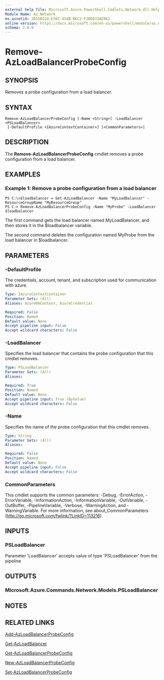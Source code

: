 ```yaml
---
external help file: Microsoft.Azure.PowerShell.Cmdlets.Network.dll-Help.xml
Module Name: Az.Network
ms.assetid: 2B15B224-E36C-454B-B6C2-F2BE032AE962
online version: https://docs.microsoft.com/en-us/powershell/module/az.network/remove-azloadbalancerprobeconfig
schema: 2.0.0
---
```


# Remove-AzLoadBalancerProbeConfig

## SYNOPSIS
Removes a probe configuration from a load balancer.

## SYNTAX

```
Remove-AzLoadBalancerProbeConfig [-Name <String>] -LoadBalancer <PSLoadBalancer>
 [-DefaultProfile <IAzureContextContainer>] [<CommonParameters>]
```

## DESCRIPTION
The **Remove-AzLoadBalancerProbeConfig** cmdlet removes a probe configuration from a load balancer.

## EXAMPLES

### Example 1: Remove a probe configuration from a load balancer
```
PS C:\>$loadbalancer = Get-AzLoadBalancer -Name "MyLoadBalancer" -ResourceGroupName "MyResourceGroup"
PS C:> Remove-AzLoadBalancerProbeConfig -Name "MyProbe" -LoadBalancer $loadbalancer
```

The first command gets the load balancer named MyLoadBalancer, and then stores it in the $loadbalancer variable.

The second command deletes the configuration named MyProbe from the load balancer in $loadbalancer.

## PARAMETERS

### -DefaultProfile
The credentials, account, tenant, and subscription used for communication with azure.

```yaml
Type: IAzureContextContainer
Parameter Sets: (All)
Aliases: AzureRmContext, AzureCredential

Required: False
Position: Named
Default value: None
Accept pipeline input: False
Accept wildcard characters: False
```

### -LoadBalancer
Specifies the load balancer that contains the probe configuration that this cmdlet removes.

```yaml
Type: PSLoadBalancer
Parameter Sets: (All)
Aliases: 

Required: True
Position: Named
Default value: None
Accept pipeline input: True (ByValue)
Accept wildcard characters: False
```

### -Name
Specifies the name of the probe configuration that this cmdlet removes.

```yaml
Type: String
Parameter Sets: (All)
Aliases: 

Required: False
Position: Named
Default value: None
Accept pipeline input: False
Accept wildcard characters: False
```

### CommonParameters
This cmdlet supports the common parameters: -Debug, -ErrorAction, -ErrorVariable, -InformationAction, -InformationVariable, -OutVariable, -OutBuffer, -PipelineVariable, -Verbose, -WarningAction, and -WarningVariable. For more information, see about_CommonParameters (http://go.microsoft.com/fwlink/?LinkID=113216).

## INPUTS

### PSLoadBalancer
Parameter 'LoadBalancer' accepts value of type 'PSLoadBalancer' from the pipeline

## OUTPUTS

### Microsoft.Azure.Commands.Network.Models.PSLoadBalancer

## NOTES

## RELATED LINKS

[Add-AzLoadBalancerProbeConfig](./Add-AzLoadBalancerProbeConfig.md)

[Get-AzLoadBalancer](./Get-AzLoadBalancer.md)

[Get-AzLoadBalancerProbeConfig](./Get-AzLoadBalancerProbeConfig.md)

[New-AzLoadBalancerProbeConfig](./New-AzLoadBalancerProbeConfig.md)

[Set-AzLoadBalancerProbeConfig](./Set-AzLoadBalancerProbeConfig.md)


